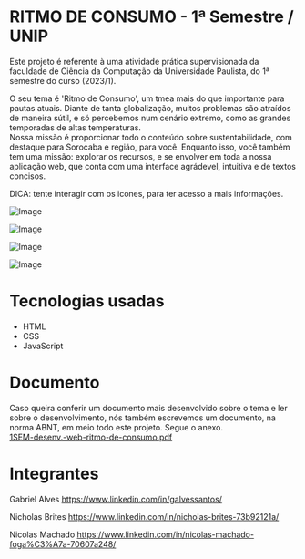 # RITMO DE CONSUMO - 1ª Semestre / UNIP

Este projeto é referente à uma atividade prática supervisionada da faculdade de Ciência da Computação da Universidade Paulista, do 1ª semestre do curso (2023/1).

O seu tema é 'Ritmo de Consumo', um tmea mais do que importante para pautas atuais. Diante de tanta globalização, muitos problemas são atraídos de maneira sútil, e só percebemos num cenário extremo, como as grandes temporadas de altas temperaturas. </br>
Nossa missão é proporcionar todo o conteúdo sobre sustentabilidade, com destaque para Sorocaba e região, para você. Enquanto isso, você também tem uma missão: explorar os recursos, e se envolver em toda a nossa aplicação web, que conta com uma interface agrádevel, intuitiva e de textos concisos.

DICA: tente interagir com os icones, para ter acesso a mais informações.

![Image](https://github.com/user-attachments/assets/06150715-f44d-432d-92ee-29f61bc1e6e7)

![Image](https://github.com/user-attachments/assets/6efe6e0f-a2f1-4d86-9209-d199b44c7042)

![Image](https://github.com/user-attachments/assets/d993015b-adc4-41fb-a349-3dcb0c455bd5)

![Image](https://github.com/user-attachments/assets/ab8c93ca-cf96-429a-ada6-41b820afa90c)

# Tecnologias usadas
- HTML
- CSS
- JavaScript

# Documento

Caso queira conferir um documento mais desenvolvido sobre o tema e ler sobre o desenvolvimento, nós também escrevemos um documento, na norma ABNT, em meio todo este projeto. Segue o anexo.  </br>
[1SEM-desenv.-web-ritmo-de-consumo.pdf](https://github.com/user-attachments/files/18535063/1SEM-desenv.-web-ritmo-de-consumo.pdf)

# Integrantes

Gabriel Alves https://www.linkedin.com/in/galvessantos/

Nicholas Brites https://www.linkedin.com/in/nicholas-brites-73b92121a/

Nicolas Machado https://www.linkedin.com/in/nicolas-machado-foga%C3%A7a-70607a248/

